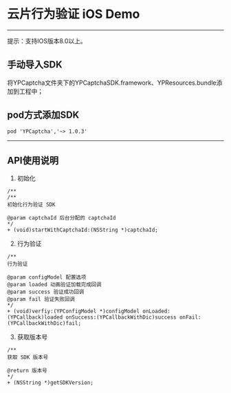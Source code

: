 # 云片行为验证 iOS Demo
***
提示：支持IOS版本8.0以上。

## 手动导入SDK
将YPCaptcha文件夹下的YPCaptchaSDK.framework、YPResources.bundle添加到工程中；

## pod方式添加SDK
```
pod 'YPCaptcha','~> 1.0.3'
```
***
## API使用说明
1. 初始化

 ```Objc
/**
/**
 初始化行为验证 SDK
 
 @param captchaId 后台分配的 captchaId
 */
+ (void)startWithCaptchaId:(NSString *)captchaId;
```

2. 行为验证

 ```Objc
/**
 行为验证
 
 @param configModel 配置选项
 @param loaded 动画验证加载完成回调
 @param success 验证成功回调
 @param fail 验证失败回调
 */
+ (void)verfiy:(YPConfigModel *)configModel onLoaded:(YPCallback)loaded onSuccess:(YPCallbackWithDic)success onFail:(YPCallbackWithDic)fail;
```

3. 获取版本号

 ```Objc
/**
 获取 SDK 版本号

 @return 版本号
 */
+ (NSString *)getSDKVersion;
```

